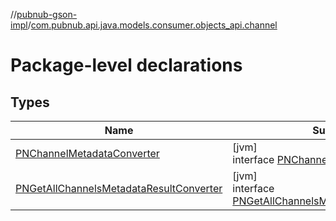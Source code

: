 //[pubnub-gson-impl](../../index.md)/[com.pubnub.api.java.models.consumer.objects_api.channel](index.md)

# Package-level declarations

## Types

| Name | Summary |
|---|---|
| [PNChannelMetadataConverter](-p-n-channel-metadata-converter/index.md) | [jvm]<br>interface [PNChannelMetadataConverter](-p-n-channel-metadata-converter/index.md) |
| [PNGetAllChannelsMetadataResultConverter](-p-n-get-all-channels-metadata-result-converter/index.md) | [jvm]<br>interface [PNGetAllChannelsMetadataResultConverter](-p-n-get-all-channels-metadata-result-converter/index.md) |
